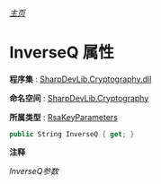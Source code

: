 ###### [主页](./Index.md "主页")

# InverseQ 属性

**程序集** : [SharpDevLib.Cryptography.dll](./SharpDevLib.Cryptography.assembly.md "SharpDevLib.Cryptography.dll")

**命名空间** : [SharpDevLib.Cryptography](./SharpDevLib.Cryptography.namespace.md "SharpDevLib.Cryptography")

**所属类型** : [RsaKeyParameters](./SharpDevLib.Cryptography.RsaKeyParameters.md "RsaKeyParameters")

``` csharp
public String InverseQ { get; }
```

**注释**

*InverseQ参数*



